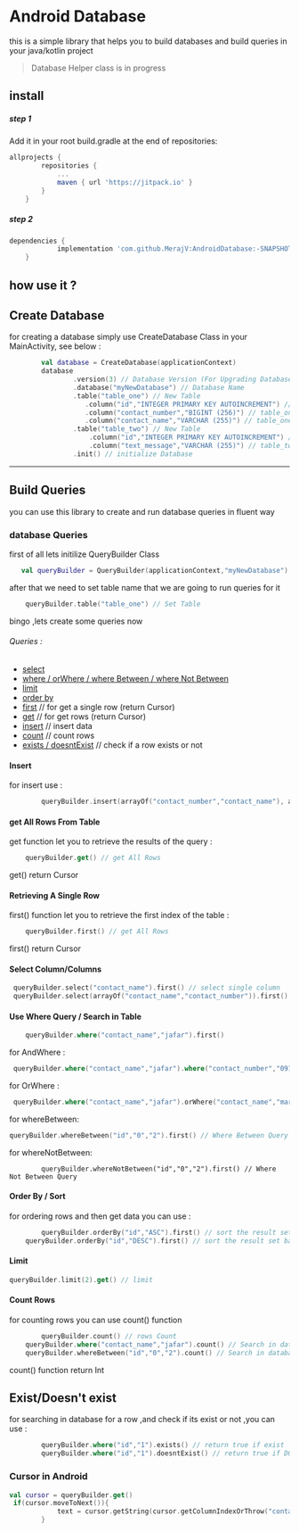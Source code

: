 # Android Database
this is a simple library that helps you to build databases and build queries in your java/kotlin project

> Database Helper class is in progress
## install
##### step 1
Add it in your root build.gradle at the end of repositories:
```gradle
allprojects {
		repositories {
			...
			maven { url 'https://jitpack.io' }
		}
	}
```
##### step 2
```gradle
dependencies {
	        implementation 'com.github.MerajV:AndroidDatabase:-SNAPSHOT'
	}
```

## how use it ?
## Create Database
for creating a database simply use CreateDatabase Class in your MainActivity, see below :
```kotlin
        val database = CreateDatabase(applicationContext)
        database
                .version(3) // Database Version (For Upgrading Database in future)
                .database("myNewDatabase") // Database Name
                .table("table_one") // New Table
                   .column("id","INTEGER PRIMARY KEY AUTOINCREMENT") // table_one column
                   .column("contact_number","BIGINT (256)") // table_one column
                   .column("contact_name","VARCHAR (255)") // table_one column
                .table("table_two") // New Table
                    .column("id","INTEGER PRIMARY KEY AUTOINCREMENT") // table_two column
                    .column("text_message","VARCHAR (255)") // table_two column
                .init() // initialize Database
```
---
## Build Queries
you can use this library to create and run database queries in fluent way

### database Queries
first of all lets initilize QueryBuilder Class 
```kotlin
   val queryBuilder = QueryBuilder(applicationContext,"myNewDatabase") // Load Database  
```
after that we need to set table name that we are going to run queries for it 
```kotlin
    queryBuilder.table("table_one") // Set Table   
```
bingo ,lets create some queries now 
###### Queries :
* [select](#select-columncolumns)
* [where / orWhere / where Between / where Not Between](#use-where-query--search-in-table)
* [limit](#limit)
* [order by](#order-by--sort)
* [first](#retrieving-a-single-row) // for get a single row (return Cursor)
* [get](#get-all-rows-from-table) // for get rows (return Cursor)
* [insert](#Insert) // insert data
* [count](#count-rows) // count rows
* [exists / doesntExist](existdoesnt-exist) // check if a row exists or not


#### Insert
for insert use :
```kotlin
        queryBuilder.insert(arrayOf("contact_number","contact_name"), arrayOf("09120000000","Jafar")) // insert data
```
#### get All Rows From Table
get function let you to retrieve the results of the query :
```kotlin
    queryBuilder.get() // get All Rows
```
get() return Cursor

#### Retrieving A Single Row
first() function let you to retrieve the first index of the table :
```kotlin
    queryBuilder.first() // get All Rows
```
first() return Cursor
#### Select Column/Columns
```kotlin
 queryBuilder.select("contact_name").first() // select single column 
 queryBuilder.select(arrayOf("contact_name","contact_number")).first()  // Select multiple Columns
```
#### Use Where Query / Search in Table
```kotlin
    queryBuilder.where("contact_name","jafar").first() 
```
for AndWhere :
```kotlin
 queryBuilder.where("contact_name","jafar").where("contact_number","09120000000").first() 
 ```
 for OrWhere :
 ```kotlin
  queryBuilder.where("contact_name","jafar").orWhere("contact_name","maryam").first() 
```
for whereBetween:
 ```kotlin
 queryBuilder.whereBetween("id","0","2").first() // Where Between Query
 ```
 for whereNotBetween:
 ```kotlin:
         queryBuilder.whereNotBetween("id","0","2").first() // Where Not Between Query
 ```
 #### Order By / Sort
 for ordering rows and then get data you can use :
 ```kotlin
         queryBuilder.orderBy("id","ASC").first() // sort the result set based on id column in ASC order
	 queryBuilder.orderBy("id","DESC").first() // sort the result set based on id column in DESC order
 ```
 #### Limit
 ```kotlin
 queryBuilder.limit(2).get() // limit
 ```
 #### Count Rows 
 for counting rows you can use count() function
 ```kotlin
         queryBuilder.count() // rows Count
	 queryBuilder.where("contact_name","jafar").count() // Search in database and count
 	 queryBuilder.whereBetween("id","0","2").count() // Search in database and count
 ```
count() function return Int
## Exist/Doesn't exist
for searching in database for a row ,and check if its exist or not ,you can use :
```kotlin
        queryBuilder.where("id","1").exists() // return true if exist
        queryBuilder.where("id","1").doesntExist() // return true if DOES NOT exist
```


### Cursor in Android
```kotlin
val cursor = queryBuilder.get()
 if(cursor.moveToNext()){
            text = cursor.getString(cursor.getColumnIndexOrThrow("contact_name"))
        }
```
